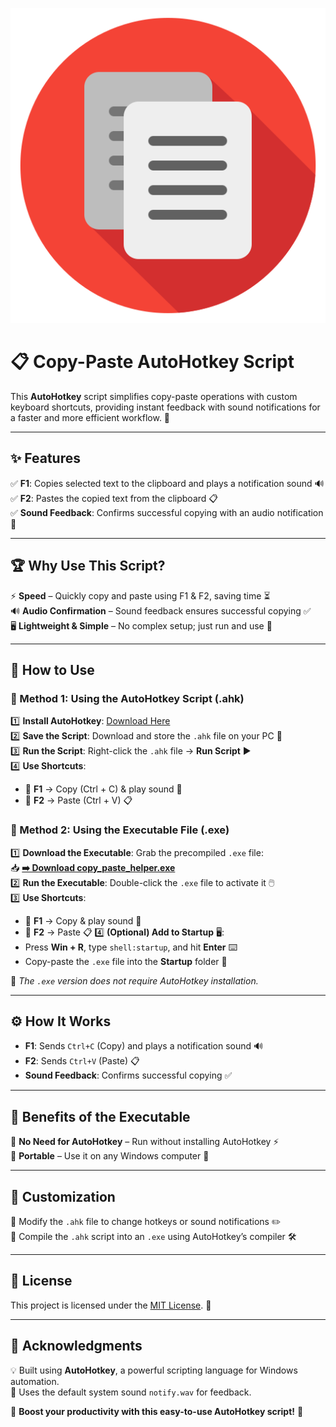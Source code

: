 ![Copy-Paste Helper Icon](https://raw.githubusercontent.com/shuaib-code/copy_paste_helper/refs/heads/main/assets/icon.png)

# 📋 Copy-Paste AutoHotkey Script

This **AutoHotkey** script simplifies copy-paste operations with custom keyboard shortcuts, providing instant feedback with sound notifications for a faster and more efficient workflow. 🚀

---

## ✨ Features

✅ **F1**: Copies selected text to the clipboard and plays a notification sound 🔊  
✅ **F2**: Pastes the copied text from the clipboard 📋  
✅ **Sound Feedback**: Confirms successful copying with an audio notification 🎵

---

## 🏆 Why Use This Script?

⚡ **Speed** – Quickly copy and paste using F1 & F2, saving time ⏳  
🔊 **Audio Confirmation** – Sound feedback ensures successful copying ✅  
🖥 **Lightweight & Simple** – No complex setup; just run and use 🔧

---

## 🔧 How to Use

### 🔹 Method 1: Using the AutoHotkey Script (.ahk)

1️⃣ **Install AutoHotkey**: [Download Here](https://www.autohotkey.com/)  
2️⃣ **Save the Script**: Download and store the `.ahk` file on your PC 💾  
3️⃣ **Run the Script**: Right-click the `.ahk` file → **Run Script** ▶️  
4️⃣ **Use Shortcuts**:

- 🔹 **F1** → Copy (Ctrl + C) & play sound 🎵
- 🔹 **F2** → Paste (Ctrl + V) 📋

### 🔹 Method 2: Using the Executable File (.exe)

1️⃣ **Download the Executable**: Grab the precompiled `.exe` file:  
 📥 [**➡️ Download copy_paste_helper.exe**](https://github.com/shuaib-code/copy_paste_helper/raw/refs/heads/main/bin/copy_paste_helper.exe)  
2️⃣ **Run the Executable**: Double-click the `.exe` file to activate it 🖱️  
3️⃣ **Use Shortcuts**:

- 🔹 **F1** → Copy & play sound 🎵
- 🔹 **F2** → Paste 📋
  4️⃣ **(Optional) Add to Startup** 🖥️:
- Press **Win + R**, type `shell:startup`, and hit **Enter** ⌨️
- Copy-paste the `.exe` file into the **Startup** folder 🚀

🔹 _The `.exe` version does not require AutoHotkey installation._

---

## ⚙️ How It Works

- **F1**: Sends `Ctrl+C` (Copy) and plays a notification sound 🔊
- **F2**: Sends `Ctrl+V` (Paste) 📋
- **Sound Feedback**: Confirms successful copying ✅

---

## 🎯 Benefits of the Executable

🔹 **No Need for AutoHotkey** – Run without installing AutoHotkey ⚡  
🔹 **Portable** – Use it on any Windows computer 📂

---

## 🔄 Customization

🔹 Modify the `.ahk` file to change hotkeys or sound notifications ✏️  
🔹 Compile the `.ahk` script into an `.exe` using AutoHotkey’s compiler 🛠

---

## 📜 License

This project is licensed under the [MIT License](LICENSE). 📝

---

## 🙌 Acknowledgments

💡 Built using **AutoHotkey**, a powerful scripting language for Windows automation.  
🎵 Uses the default system sound `notify.wav` for feedback.

🚀 **Boost your productivity with this easy-to-use AutoHotkey script!** 🚀
